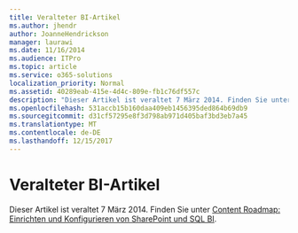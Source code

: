```yaml
---
title: Veralteter BI-Artikel
ms.author: jhendr
author: JoanneHendrickson
manager: laurawi
ms.date: 11/16/2014
ms.audience: ITPro
ms.topic: article
ms.service: o365-solutions
localization_priority: Normal
ms.assetid: 40289eab-415e-4d4c-809e-fb1c76df557c
description: "Dieser Artikel ist veraltet 7 März 2014. Finden Sie unter Übersicht über Inhalte: Einrichten und Konfigurieren von SharePoint und SQL BI."
ms.openlocfilehash: 531accb15b160daa409eb1456395ded864b69db9
ms.sourcegitcommit: d31cf57295e8f3d798ab971d405baf3bd3eb7a45
ms.translationtype: MT
ms.contentlocale: de-DE
ms.lasthandoff: 12/15/2017
---
```

# <a name="obsolete-bi-article"></a>Veralteter BI-Artikel

Dieser Artikel ist veraltet 7 März 2014. Finden Sie unter [Content Roadmap: Einrichten und Konfigurieren von SharePoint und SQL BI](http://technet.microsoft.com/library/a470e75a-2817-42b3-85fd-c76060c13406.aspx).
  

